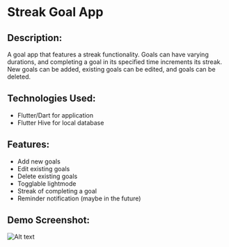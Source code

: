 # Streak Goal App

## Description: 
A goal app that features a streak functionality. Goals can have varying durations, and completing a goal in its specified time increments its streak. New goals can be added, existing goals can be edited, and goals can be deleted.

## Technologies Used:
- Flutter/Dart for application
- Flutter Hive for local database

## Features:
- Add new goals
- Edit existing goals
- Delete existing goals
- Togglable lightmode
- Streak of completing a goal
- Reminder notification (maybe in the future)

## Demo Screenshot:
![Alt text](image_url)

